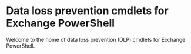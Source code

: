 # Data loss prevention cmdlets for Exchange PowerShell

Welcome to the home of data loss prevention (DLP) cmdlets for Exchange PowerShell.